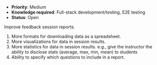 * **Priority**: Medium
* **Knowledge required**: Full-stack development/testing, E2E testing
* **Status**: Open

Improve feedback session reports.

1. More formats for downloading data as a spreadsheet.
1. More visualizations for data in session results.
1. More statistics for data in session results. e.g., give the instructor the ability to disclose stats (average, max, min, mean) to students 
1. Ability to specify which questions to include in a report.
